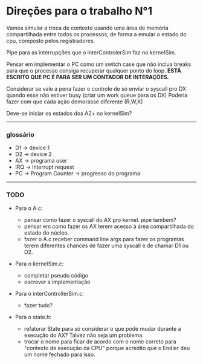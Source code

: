 # Direções para o trabalho N°1
Vamos simular a troca de contexto usando uma área de memória compartilhada 
entre todos os processos, de forma a emular o estado do cpu, composto pelos registradores.

Pipe para as interrupções que o interControlerSim faz no kernelSim.

Pensar em implementar o PC como um switch case que não inclua breaks para que o processo consiga recuperar qualquer ponto do loop.
**ESTÁ ESCRITO QUE PC É PARA SER UM CONTADOR DE INTERAÇÕES.**

Considerar se vale a pena fazer o controle de só enviar o syscall pro DX quando esse não estiver busy (criar um work queue para os DX)
Poderia fazer com que cada ação demorasse diferente (R,W,X)

Deve-se iniciar os estados dos A2+ no kernelSim?

---

### glossário
- D1 -> device 1
- D2 -> device 2
- AX -> programa user
- IRQ -> interrupt request
- PC -> Program Counter -> progresso do programa

---

### TODO
- Para o A.c:
  - pensar como fazer o syscall do AX pro kernel. pipe tambem?
  - pensar em como fazer os AX terem acesso à área compartilhada do estado do núcleo.
  - fazer o A.c receber command line args para fazer os programas terem diferentes chances de fazer uma syscall e de chamar D1 ou D2.


- Para o kernelSim.c:
  - completar pseudo código
  - escrever a implementação


- Para o interControllerSim.c:
  - fazer tudo?


- Para o state.h:
  - refatorar State para só considerar o que pode mudar durante a execução do AX? Talvez não seja um problema.
  - trocar o nome para ficar de acordo com o nome correto para "contexto de execução da CPU" porque acredito que o Endler deu um nome fechado para isso.